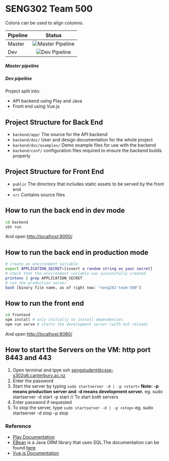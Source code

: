# SENG302 Team 500


Colons can be used to align columns.

| Pipeline      | Status        |
| ------------- |:-------------:|
| Master        | ![Master Pipeline](https://eng-git.canterbury.ac.nz/seng302-2019/team-500/badges/master/pipeline.svg?style=flat) |
| Dev           | ![Dev Pipeline](https://eng-git.canterbury.ac.nz/seng302-2019/team-500/badges/dev/pipeline.svg?style=flat)      |

##### Master pipeline


##### Dev pipeline


Project split into:
- API backend using Play and Java
- Front end using Vue.js

## Project Structure for Back End
* `backend/app/` The source for the API backend
* `backend/doc/` User and design documentation for the whole project
* `backend/doc/examples/` Demo example files for use with the backend
* `backend/conf/` configuration files required to ensure the backend builds properly

## Project Structure for Front End
* `public` The directory that includes static assets to be served by the front end
* `src` Contains source files

## How to run the back end in dev mode
```bash
cd backend
sbt run
```
And open <http://localhost:9000/>

## How to run the back end in production mode
```bash
# create an environment variable
export APPLICATION_SECRET=[insert a random string as your secret]
# check that the environment variable was successfully created
printenv | grep APPLICATION_SECRET
# run the production server
bash [binary file name, as of right now: "seng202-team-500"]
```

## How to run the front end
```bash
cd frontend
npm install # only initially to install dependencies
npm run serve # starts the development server (with hot reload)
```
And open <http://localhost:8080/>

## How to start the Servers on the VM: http port 8443 and 443
1. Open terminal and tpye ssh sengstudent@csse-s302g6.canterbury.ac.nz
2. Enter the password
3. Start the server by typing `sudo startserver -d | -p <start>`
    **Note: -p means production server and -d means development server.**
    eg. sudo startserver -d start -p start // To start both servers
4. Enter password if requested
5. To stop the server, type `sudo startserver -d | -p <stop>`
    eg. sudo startserver -d stop -p stop

### Reference
* [Play Documentation](https://playframework.com/documentation/latest/Home)
* [EBean](https://www.playframework.com/documentation/latest/JavaEbean) is a Java ORM library that uses SQL.The documentation can be found [here](https://ebean-orm.github.io/)
* [Vue.js Documentation](https://vuejs.org/v2/guide/)

